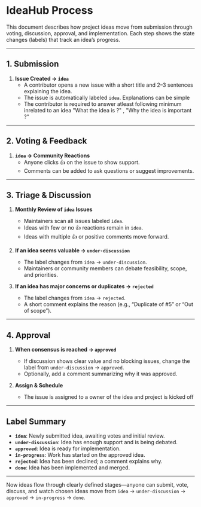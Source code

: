# IdeaHub Process

This document describes how project ideas move from submission through voting, discussion, approval, and implementation. Each step shows the state changes (labels) that track an idea’s progress.

---

## 1. Submission

1. **Issue Created → `idea`**  
   - A contributor opens a new issue with a short title and 2–3 sentences explaining the idea.  
   - The issue is automatically labeled `idea`. Explanations can be simple
   - The contributor is required to answer atleast following minimum inrelated to an idea "What the idea is ?" , "Why the idea is important ?"

---

## 2. Voting & Feedback

1. **`idea` → Community Reactions**  
   - Anyone clicks 👍 on the issue to show support.  
   - Comments can be added to ask questions or suggest improvements.

---

## 3. Triage & Discussion

1. **Monthly  Review of `idea` Issues**  
   - Maintainers scan all issues labeled `idea`.  
   - Ideas with few or no 👍 reactions remain in `idea`.  
   - Ideas with multiple 👍 or positive comments move forward.

2. **If an idea seems valuable → `under-discussion`**  
   - The label changes from `idea` → `under-discussion`.  
   - Maintainers or community members can debate feasibility, scope, and priorities.

3. **If an idea has major concerns or duplicates → `rejected`**  
   - The label changes from `idea` → `rejected`.  
   - A short comment explains the reason (e.g., “Duplicate of #5” or “Out of scope”).

---

## 4. Approval

1. **When consensus is reached → `approved`**  
   - If discussion shows clear value and no blocking issues, change the label from `under-discussion` → `approved`.  
   - Optionally, add a comment summarizing why it was approved.

2. **Assign & Schedule**  
   - The issue is assigned to a owner of  the idea and project is kicked off 

---


## Label Summary

- **`idea`**: Newly submitted idea, awaiting votes and initial review.  
- **`under-discussion`**: Idea has enough support and is being debated.  
- **`approved`**: Idea is ready for implementation.  
- **`in-progress`**: Work has started on the approved idea.  
- **`rejected`**: Idea has been declined; a comment explains why.  
- **`done`**: Idea has been implemented and merged.  

---

Now ideas flow through clearly defined stages—anyone can submit, vote, discuss, and watch chosen ideas move from `idea` → `under-discussion` → `approved` → `in-progress` → `done`.  

